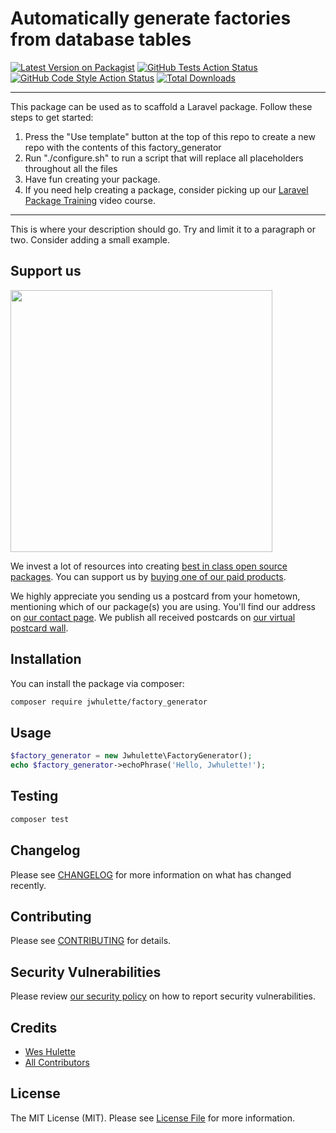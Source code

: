# Automatically generate factories from database tables

[![Latest Version on Packagist](https://img.shields.io/packagist/v/jwhulette/factory_generator.svg?style=flat-square)](https://packagist.org/packages/jwhulette/factory_generator)
[![GitHub Tests Action Status](https://img.shields.io/github/workflow/status/jwhulette/factory_generator/run-tests?label=tests)](https://github.com/jwhulette/factory_generator/actions?query=workflow%3ATests+branch%3Amaster)
[![GitHub Code Style Action Status](https://img.shields.io/github/workflow/status/jwhulette/factory_generator/Check%20&%20fix%20styling?label=code%20style)](https://github.com/jwhulette/factory_generator/actions?query=workflow%3A"Check+%26+fix+styling"+branch%3Amaster)
[![Total Downloads](https://img.shields.io/packagist/dt/jwhulette/factory_generator.svg?style=flat-square)](https://packagist.org/packages/jwhulette/factory_generator)

---
This package can be used as to scaffold a Laravel package. Follow these steps to get started:

1. Press the "Use template" button at the top of this repo to create a new repo with the contents of this factory_generator
2. Run "./configure.sh" to run a script that will replace all placeholders throughout all the files
3. Have fun creating your package.
4. If you need help creating a package, consider picking up our <a href="https://laravelpackage.training">Laravel Package Training</a> video course.
---

This is where your description should go. Try and limit it to a paragraph or two. Consider adding a small example.

## Support us

[<img src="https://github-ads.s3.eu-central-1.amazonaws.com/factory-generator.jpg?t=1" width="419px" />](https://spatie.be/github-ad-click/factory-generator)

We invest a lot of resources into creating [best in class open source packages](https://spatie.be/open-source). You can support us by [buying one of our paid products](https://spatie.be/open-source/support-us).

We highly appreciate you sending us a postcard from your hometown, mentioning which of our package(s) you are using. You'll find our address on [our contact page](https://spatie.be/about-us). We publish all received postcards on [our virtual postcard wall](https://spatie.be/open-source/postcards).

## Installation

You can install the package via composer:

```bash
composer require jwhulette/factory_generator
```

## Usage

```php
$factory_generator = new Jwhulette\FactoryGenerator();
echo $factory_generator->echoPhrase('Hello, Jwhulette!');
```

## Testing

```bash
composer test
```

## Changelog

Please see [CHANGELOG](CHANGELOG.md) for more information on what has changed recently.

## Contributing

Please see [CONTRIBUTING](.github/CONTRIBUTING.md) for details.

## Security Vulnerabilities

Please review [our security policy](../../security/policy) on how to report security vulnerabilities.

## Credits

- [Wes Hulette](https://github.com/jwhulette)
- [All Contributors](../../contributors)

## License

The MIT License (MIT). Please see [License File](LICENSE.md) for more information.
